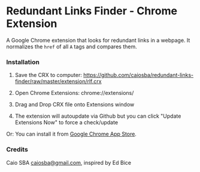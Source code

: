 Redundant Links Finder - Chrome Extension
=============================================

A Google Chrome extension that looks for redundant links in a webpage. It normalizes the `href` of all `A` tags and compares them.

### Installation

1. Save the CRX to computer: https://github.com/caiosba/redundant-links-finder/raw/master/extension/rlf.crx

2. Open Chrome Extensions: chrome://extensions/

3. Drag and Drop CRX file onto Extensions window

4. The extension will autoupdate via Github but you can click "Update Extensions Now" to force a check/update

Or: You can install it from [Google Chrome App Store](https://chrome.google.com/webstore/detail/redundant-links-finder/dlheaedbkhdjijiokeephbhhapnflcbe).

### Credits

Caio SBA <caiosba@gmail.com>, inspired by Ed Bice
